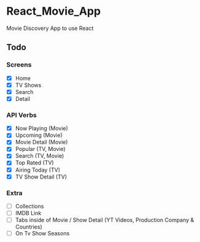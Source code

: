 # React_Movie_App

Movie Discovery App to use React

## Todo

### Screens

- [x] Home
- [x] TV Shows
- [x] Search
- [x] Detail

### API Verbs

- [x] Now Playing (Movie)
- [x] Upcoming (Movie)
- [x] Movie Detail (Movie)
- [x] Popular (TV, Movie)
- [x] Search (TV, Movie)
- [x] Top Rated (TV)
- [x] Airing Today (TV)
- [x] TV Show Detail (TV)

### Extra

- [ ] Collections
- [ ] IMDB Link
- [ ] Tabs inside of Movie / Show Detail (YT Videos, Production Company & Countries)
- [ ] On Tv Show Seasons
